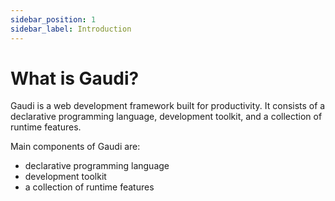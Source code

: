 ```yaml
---
sidebar_position: 1
sidebar_label: Introduction
---
```


# What is Gaudi?

Gaudi is a web development framework built for productivity. It consists of a declarative programming language, development toolkit, and a collection of runtime features.

Main components of Gaudi are:
- declarative programming language
- development toolkit
- a collection of runtime features
